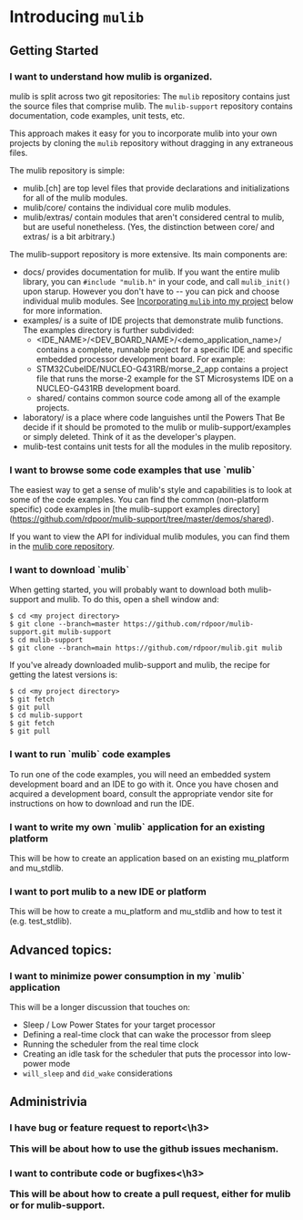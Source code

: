# Introducing `mulib`

## Getting Started

<h3 id="mulib_organization">I want to understand how mulib is organized.</h3>

mulib is split across two git repositories:
The `mulib` repository contains just the source files that comprise mulib.
The `mulib-support` repository contains documentation, code examples,
unit tests, etc.

This approach makes it easy for you to incorporate mulib into your own projects
by cloning the `mulib` repository without dragging in any extraneous files.

The mulib repository is simple:
* mulib.[ch] are top level files that provide declarations and initializations
for all of the mulib modules.
* mulib/core/ contains the individual core mulib modules.
* mulib/extras/ contain modules that aren't considered central to mulib, but
are useful nonetheless.  (Yes, the distinction between core/ and extras/ is a
bit arbitrary.)

The mulib-support repository is more extensive.  Its main components are:
* docs/ provides documentation for mulib.  If you want the entire mulib library,
you can `#include "mulib.h"` in your code, and call `mulib_init()` upon starup.
However you don't have to -- you can pick and choose individual mulib modules.
See [Incorporating `mulib` into my project](#incorporating_mulib) below for
more information.
* examples/ is a suite of IDE projects that demonstrate mulib functions.  The
examples directory is further subdivided:
  * \<IDE_NAME\>/\<DEV_BOARD_NAME\>/\<demo_application_name\>/ contains a complete,
runnable project for a specific IDE and specific embedded processor development
board.  For example:
  * STM32CubeIDE/NUCLEO-G431RB/morse_2_app contains a project file that runs the
morse-2 example for the ST Microsystems IDE on a NUCLEO-G431RB development board.
  * shared/ contains common source code among all of the example projects.
* laboratory/ is a place where code languishes until the Powers That Be decide
if it should be promoted to the mulib or mulib-support/examples or simply
deleted.  Think of it as the developer's playpen.
* mulib-test contains unit tests for all the modules in the mulib repository.

<h3 id="browse_mulib">I want to browse some code examples that use `mulib`</h3>

The easiest way to get a sense of mulib's style and capabilities is to look at
some of the code examples.  You can find the common (non-platform specific)
code examples in [the mulib-support examples directory]
(https://github.com/rdpoor/mulib-support/tree/master/demos/shared).  

If you want to view the API for individual mulib modules, you can find them in
the [mulib core repository](https://github.com/rdpoor/mulib/tree/main/core).

<h3 id="download_mulib">I want to download `mulib`</h3>

When getting started, you will probably want to download both mulib-support and
mulib.  To do this, open a shell window and:

```
$ cd <my project directory>
$ git clone --branch=master https://github.com/rdpoor/mulib-support.git mulib-support
$ cd mulib-support
$ git clone --branch=main https://github.com/rdpoor/mulib.git mulib
```

If you've already downloaded mulib-support and mulib, the recipe for getting
the latest versions is:

```
$ cd <my project directory>
$ git fetch
$ git pull
$ cd mulib-support
$ git fetch
$ git pull
```

<h3 id="run_examples">I want to run `mulib` code examples</h3>

To run one of the code examples, you will need an embedded system development
board and an IDE to go with it.  Once you have chosen and acquired a development
board, consult the appropriate vendor site for instructions on how to download
and run the IDE.

<h3 id="my_first_app">I want to write my own `mulib` application for an existing platform</h3>

This will be how to create an application based on an existing mu\_platform and
mu\_stdlib.


<h3 id="porting_mulib">I want to port mulib to a new IDE or platform</h3>

This will be how to create a mu\_platform and mu\_stdlib and how to test it
(e.g. test\_stdlib).

## Advanced topics:

<h3 id="low_power_sleep">I want to minimize power consumption in my `mulib` application</h3>

This will be a longer discussion that touches on:
* Sleep / Low Power States for your target processor
* Defining a real-time clock that can wake the processor from sleep
* Running the scheduler from the real time clock
* Creating an idle task for the scheduler that puts the processor into low-power mode
* `will_sleep` and `did_wake` considerations

## Administrivia

<h3 id="reporting_bugs">I have bug or feature request to report<\h3>

This will be about how to use the github issues mechanism.

<h3 id="contribute_code">I want to contribute code or bugfixes<\h3>

This will be about how to create a pull request, either for mulib or for
mulib-support.
